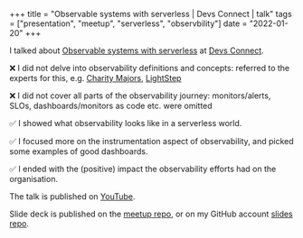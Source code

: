 +++
title =  "Observable systems with serverless | Devs Connect | talk"
tags = ["presentation", "meetup", "serverless", "observbility"]
date = "2022-01-20"
+++

I talked about [Observable systems with serverless](https://www.meetup.com/devsconnect/events/282326885/) at [Devs Connect](https://www.meetup.com/devsconnect/).

❌ I did not delve into observability definitions and concepts: referred to the experts for this, e.g. [Charity Majors](https://charity.wtf/), [LightStep](https://opentelemetry.lightstep.com/)

❌ I did not cover all parts of the observability journey: monitors/alerts, SLOs, dashboards/monitors as code etc. were omitted

✅ I showed what observability looks like in a serverless world.

✅ I focused more on the instrumentation aspect of observability, and picked some examples of good dashboards.

✅ I ended with the (positive) impact the observability efforts had on the organisation.

The talk is published on [YouTube](https://youtu.be/nvbabK1Vr48).

Slide deck is published on the [meetup repo](https://github.com/Devs-Connect/dc003-observable-systems-and-ddd/blob/main/the_road_to_observable_systems_by_toli_apostolidis/the_road_to_observable_systems_by_toli_apostolidis.pdf), or on my GitHub account [slides repo](https://github.com/Apostolos-Daniel/slides/blob/main/the-road-to-observable-systems/devs-connect-2022-the-road-to-observable-systems-READ-ALONG-v3.pdf).
